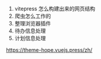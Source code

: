 1. vitepress 怎么构建出来的网页结构
1. 爬虫怎么工作的
1. 整理浏览器插件
1. 待办信息处理
1. 计划信息处理

https://theme-hope.vuejs.press/zh/
